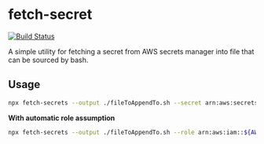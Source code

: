 # fetch-secret

[![Build Status](https://cloud.drone.io/api/badges/terodox/fetch-secret/status.svg)](https://cloud.drone.io/terodox/fetch-secret)

A simple utility for fetching a secret from AWS secrets manager into file that can be sourced by bash.

## Usage

```bash
npx fetch-secrets --output ./fileToAppendTo.sh --secret arn:aws:secretsmanager:${AWS_REGION}:${AWS_ACCOUNT_ID}:secret:someSecretName
```

**With automatic role assumption**

```bash
npx fetch-secrets --output ./fileToAppendTo.sh --role arn:aws:iam::${AWS_ACCOUNT_ID}:role/some-role --secret arn:aws:secretsmanager:${AWS_REGION}:${AWS_ACCOUNT_ID}:secret:someSecretName
```

